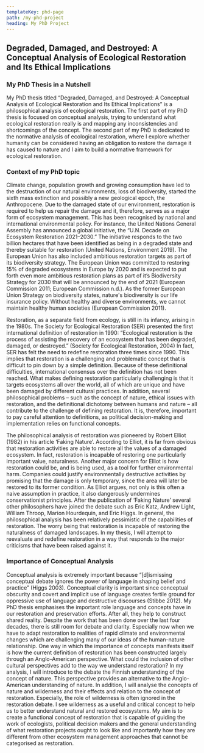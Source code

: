 ```yaml
---
templateKey: phd-page
path: /my-phd-project
heading: My PhD Project
---
```

## Degraded, Damaged, and Destroyed: A Conceptual Analysis of Ecological Restoration and Its Ethical Implications

### My PhD Thesis in a Nutshell

My PhD thesis titled “Degraded, Damaged, and Destroyed: A Conceptual Analysis of Ecological Restoration and Its Ethical Implications” is a philosophical analysis of ecological restoration. The first part of my PhD thesis is focused on conceptual analysis, trying to understand what ecological restoration really is and mapping any inconsistencies and shortcomings of the concept. The second part of my PhD is dedicated to the normative analysis of ecological restoration, where I explore whether humanity can be considered having an obligation to restore the damage it has caused to nature and I aim to build a normative framework for ecological restoration.

### Context of my PhD topic

Climate change, population growth and growing consumption have led to the destruction of our natural environments, loss of biodiversity, started the sixth mass extinction and possibly a new geological epoch, the Anthropocene. Due to the damaged state of our environment, restoration is required to help us repair the damage and it, therefore, serves as a major form of ecosystem management. This has been recognised by national and international environmental policy. For instance, the United Nations General Assembly has announced a global initiative, the “U.N. Decade on Ecosystem Restoration 2021–2030.” The initiative responds to the two billion hectares that have been identified as being in a degraded state and thereby suitable for restoration (United Nations, Environment 2019). The European Union has also included ambitious restoration targets as part of its biodiversity strategy. The European Union was committed to restoring 15% of degraded ecosystems in Europe by 2020 and is expected to put forth even more ambitious restoration plans as part of it’s Biodiversity Strategy for 2030 that will be announced by the end of 2021 (European Commission 2011; European Commission n.d.). As the former European Union Strategy on biodiversity states, nature's biodiversity is our life insurance policy. Without healthy and diverse environments, we cannot maintain healthy human societies (European Commission 2011).

Restoration, as a separate field from ecology, is still in its infancy, arising in the 1980s. The Society for Ecological Restoration (SER) presented the first international definition of restoration in 1990: “Ecological restoration is the process of assisting the recovery of an ecosystem that has been degraded, damaged, or destroyed.” (Society for Ecological Restoration, 2004) In fact, SER has felt the need to redefine restoration three times since 1990. This implies that restoration is a challenging and problematic concept that is difficult to pin down by a simple definition. Because of these definitional difficulties, international consensus over the definition has not been reached. What makes defining restoration particularly challenging is that it targets ecosystems all over the world, all of which are unique and have been damaged by different cultural practices. In addition, several philosophical problems – such as the concept of nature, ethical issues with restoration, and the definitional dichotomy between humans and nature – all contribute to the challenge of defining restoration. It is, therefore, important to pay careful attention to definitions, as political decision-making and implementation relies on functional concepts.

The philosophical analysis of restoration was pioneered by Robert Elliot (1982) in his article ‘Faking Nature’. According to Elliot, it is far from obvious that restoration activities are able to restore all the values of a damaged ecosystem. In fact, restoration is incapable of restoring one particularly important value, naturalness. Another major concern for Elliot is how restoration could be, and is being used, as a tool for further environmental harm. Companies could justify environmentally destructive activities by promising that the damage is only temporary, since the area will later be restored to its former condition. As Elliot argues, not only is this often a naive assumption in practice, it also dangerously undermines conservationist principles. After the publication of ‘Faking Nature’ several other philosophers have joined the debate such as Eric Katz, Andrew Light, William Throop, Marion Hourdequin, and Eric Higgs. In general, the philosophical analysis has been relatively pessimistic of the capabilities of restoration. The worry being that restoration is incapable of restoring the naturalness of damaged landscapes. In my thesis, I will attempt to reevaluate and redefine restoration in a way that responds to the major criticisms that have been raised against it.

### Importance of Conceptual Analysis

Conceptual analysis is extremely important because “\[d]ismissing conceptual debate ignores the power of language in shaping belief and practice” (Higgs 2003). Conceptual clarity is important since conceptual obscurity and covert and implicit use of language creates fertile ground for oppressive use of language and destructive discourses (Stibbe 2012). My PhD thesis emphasises the important role language and concepts have in our restoration and preservation efforts. After all, they help to construct shared reality. Despite the work that has been done over the last four decades, there is still room for debate and clarity. Especially now when we have to adapt restoration to realities of rapid climate and environmental changes which are challenging many of our ideas of the human-nature relationship. One way in which the importance of concepts manifests itself is how the current definition of restoration has been constructed largely through an Anglo-American perspective. What could the inclusion of other cultural perspectives add to the way we understand restoration? In my analysis, I will introduce to the debate the Finnish understanding of the concept of nature. This perspective provides an alternative to the Anglo-American understanding of nature. In addition, I will analyse the concepts of nature and wilderness and their effects and relation to the concept of restoration. Especially, the role of wilderness is often ignored in the restoration debate. I see wilderness as a useful and critical concept to help us to better understand natural and restored ecosystems. My aim is to create a functional concept of restoration that is capable of guiding the work of ecologists, political decision makers and the general understanding of what restoration projects ought to look like and importantly how they are different from other ecosystem management approaches that cannot be categorised as restoration.